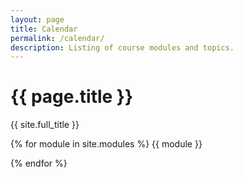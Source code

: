 ```yaml
---
layout: page
title: Calendar
permalink: /calendar/
description: Listing of course modules and topics.
---
```


# {{ page.title }}

{{ site.full_title }}

{% for module in site.modules %}
{{ module }}

{% endfor %}

